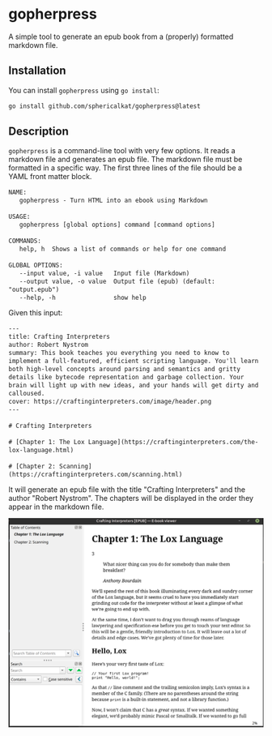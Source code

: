 # gopherpress

A simple tool to generate an epub book from a (properly) formatted markdown file.

## Installation

You can install `gopherpress` using `go install`:

```bash
go install github.com/sphericalkat/gopherpress@latest
```

## Description

`gopherpress` is a command-line tool with very few options. It reads a markdown file and generates an epub file. The markdown file must be formatted in a specific way. The first three lines of the file should be a YAML front matter block.

```
NAME:
   gopherpress - Turn HTML into an ebook using Markdown

USAGE:
   gopherpress [global options] command [command options]

COMMANDS:
   help, h  Shows a list of commands or help for one command

GLOBAL OPTIONS:
   --input value, -i value   Input file (Markdown)
   --output value, -o value  Output file (epub) (default: "output.epub")
   --help, -h                show help
```

Given this input:

```
---
title: Crafting Interpreters
author: Robert Nystrom
summary: This book teaches you everything you need to know to implement a full-featured, efficient scripting language. You'll learn both high-level concepts around parsing and semantics and gritty details like bytecode representation and garbage collection. Your brain will light up with new ideas, and your hands will get dirty and calloused.
cover: https://craftinginterpreters.com/image/header.png
---

# Crafting Interpreters

# [Chapter 1: The Lox Language](https://craftinginterpreters.com/the-lox-language.html)

# [Chapter 2: Scanning](https://craftinginterpreters.com/scanning.html)

```

It will generate an epub file with the title "Crafting Interpreters" and the author "Robert Nystrom". The chapters will be displayed in the order they appear in the markdown file.

![screenshot](./docs/screenshot.png)